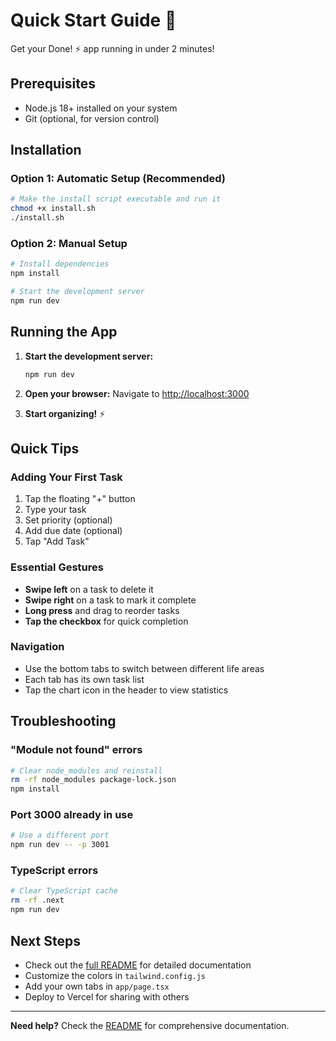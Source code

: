 # Quick Start Guide 🚀

Get your Done! ⚡ app running in under 2 minutes!

## Prerequisites
- Node.js 18+ installed on your system
- Git (optional, for version control)

## Installation

### Option 1: Automatic Setup (Recommended)
```bash
# Make the install script executable and run it
chmod +x install.sh
./install.sh
```

### Option 2: Manual Setup
```bash
# Install dependencies
npm install

# Start the development server
npm run dev
```

## Running the App

1. **Start the development server:**
   ```bash
   npm run dev
   ```

2. **Open your browser:**
   Navigate to [http://localhost:3000](http://localhost:3000)

3. **Start organizing!** ⚡

## Quick Tips

### Adding Your First Task
1. Tap the floating "+" button
2. Type your task
3. Set priority (optional)
4. Add due date (optional)
5. Tap "Add Task"

### Essential Gestures
- **Swipe left** on a task to delete it
- **Swipe right** on a task to mark it complete
- **Long press** and drag to reorder tasks
- **Tap the checkbox** for quick completion

### Navigation
- Use the bottom tabs to switch between different life areas
- Each tab has its own task list
- Tap the chart icon in the header to view statistics

## Troubleshooting

### "Module not found" errors
```bash
# Clear node_modules and reinstall
rm -rf node_modules package-lock.json
npm install
```

### Port 3000 already in use
```bash
# Use a different port
npm run dev -- -p 3001
```

### TypeScript errors
```bash
# Clear TypeScript cache
rm -rf .next
npm run dev
```

## Next Steps

- Check out the [full README](./README.md) for detailed documentation
- Customize the colors in `tailwind.config.js`
- Add your own tabs in `app/page.tsx`
- Deploy to Vercel for sharing with others

---

**Need help?** Check the [README](./README.md) for comprehensive documentation. 